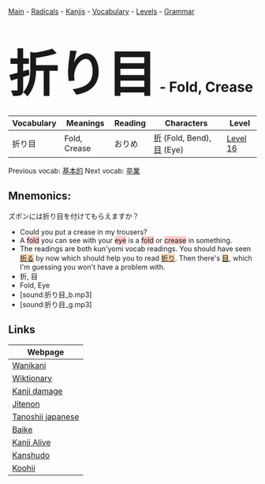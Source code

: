 <style> bigfont {font-size: 100px}</style>
[Main](../README.md) -
[Radicals](../radicals.md) -
[Kanjis](../kanjis.md) -
[Vocabulary](../vocabulary.md) -
[Levels](../levels.md) -
[Grammar](../grammar.md)
# <bigfont> 折り目</bigfont> - Fold, Crease 

| Vocabulary | Meanings | Reading | Characters | Level |
| --- | --- | --- | --- | --- |
| 折り目 | Fold, Crease | おりめ |  [折](../kanjis/折.md) (Fold, Bend), [目](../kanjis/目.md) (Eye) | [Level 16](../levels/wk_level16.md) |

Previous vocab: [基本的](基本的.md) Next vocab: [卒業](卒業.md) 

## Mnemonics:
ズボンには折り目を付けてもらえますか？
* Could you put a crease in my trousers?
* A <span style="background-color:#ffcccb"> fold</span> you can see with your <span style="background-color:#ffcccb"> eye</span> is a <span style="background-color:#ffcccb"> fold</span> or <span style="background-color:#ffcccb"> crease</span> in something.
* The readings are both kun'yomi vocab readings. You should have seen <span style="background-color:#fed8b1"> [折る](https://jisho.org/search/折る)</span> by now which should help you to read <span style="background-color:#fed8b1"> [折り](https://jisho.org/search/折り)</span>. Then there's <span style="background-color:#fed8b1"> [目](https://jisho.org/search/目)</span>, which I'm guessing you won't have a problem with.
* 折, 目
* Fold, Eye
* [sound:折り目_b.mp3]
* [sound:折り目_g.mp3]


## Links 

| Webpage |
| --- |
| [Wanikani          ](https://www.wanikani.com/kanji/折り目) |
| [Wiktionary        ](https://en.wiktionary.org/wiki/折り目) |
| [Kanji damage      ](http://www.kanjidamage.com/kanji/search?utf8=✓&q=折り目) |
| [Jitenon           ](https://jitenon.com/kanji/折り目) |
| [Tanoshii japanese ](https://www.tanoshiijapanese.com/dictionary/kanji.cfm?k=折り目) |
| [Baike             ](https://baike.baidu.com/item/折り目) |
| [Kanji Alive       ](https://app.kanjialive.com/折り目) |
| [Kanshudo          ](https://www.kanshudo.com/searchmn?q=折り目) |
| [Koohii            ](https://kanji.koohii.com/study/kanji/折り目) |
